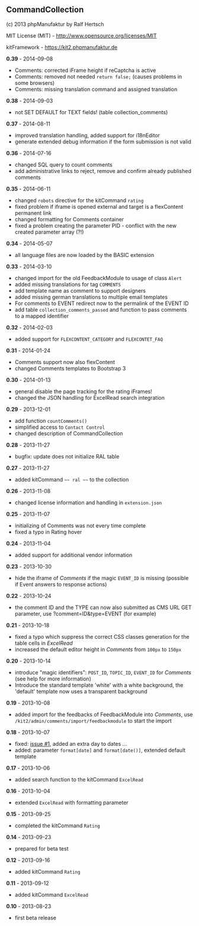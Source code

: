 ## CommandCollection ##

(c) 2013 phpManufaktur by Ralf Hertsch

MIT License (MIT) - <http://www.opensource.org/licenses/MIT>

kitFramework - <https://kit2.phpmanufaktur.de>

**0.39** - 2014-09-08

* Comments: corrected iFrame height if reCaptcha is active
* Comments: removed not needed `return false;` (causes problems in some browsers)
* Comments: missing translation command and assigned translation

**0.38** - 2014-09-03

* not SET DEFAULT for TEXT fields! (table collection_comments)

**0.37** - 2014-08-11

* improved translation handling, added support for i18nEditor
* generate extended debug information if the form submission is not valid 

**0.36** - 2014-07-16

* changed SQL query to count comments
* add administrative links to reject, remove and confirm already published comments

**0.35** - 2014-06-11

* changed `robots` directive for the kitCommand `rating`
* fixed problem if iframe is opened external and target is a flexContent permanent link
* changed formatting for Comments container
* fixed a problem creating the parameter PID - conflict with the new created parameter array (?!)

**0.34** - 2014-05-07

* all language files are now loaded by the BASIC extension

**0.33** - 2014-03-10

* changed import for the old FeedbackModule to usage of class `Alert`
* added missing translations for tag `COMMENTS`
* add template name as comment to support designers
* added missing german translations to multiple email templates
* For comments to EVENT redirect now to the permalink of the EVENT ID
* add table `collection_comments_passed` and function to pass comments to a mapped identifier

**0.32** - 2014-02-03

* added support for `FLEXCONTENT_CATEGORY` and `FLEXCONTET_FAQ`

**0.31** - 2014-01-24

* Comments support now also flexContent
* changed Comments templates to Bootstrap 3

**0.30** - 2014-01-13

* general disable the page tracking for the rating iFrames!
* changed the JSON handling for ExcelRead search integration

**0.29** - 2013-12-01

* add function `countComments()`
* simplified access to `Contact Control`
* changed description of CommandCollection

**0.28** - 2013-11-27

* bugfix: update does not initialize RAL table

**0.27** - 2013-11-27

* added kitCommand `~~ ral ~~` to the collection

**0.26** - 2013-11-08

* changed license information and handling in `extension.json`

**0.25** - 2013-11-07

* initializing of Comments was not every time complete
* fixed a typo in Rating hover

**0.24** - 2013-11-04

* added support for additional vendor information

**0.23** - 2013-10-30

* hide the iframe of *Comments* if the magic `EVENT_ID` is missing (possible if Event answers to response actions)

**0.22** - 2013-10-24

* the comment ID and the TYPE can now also submitted as CMS URL GET parameter, use ?comment=ID&type=EVENT (for example)

**0.21** - 2013-10-18

* fixed a typo which suppress the correct CSS classes generation for the table cells in *ExcelRead*
* increased the default editor height in *Comments* from `100px` to `150px`

**0.20** - 2013-10-14

* introduce "magic identifiers": `POST_ID`, `TOPIC_ID`, `EVENT_ID` for *Comments* (see help for more information) 
* Introduce the standard template 'white' with a white background, the 'default' template now uses a transparent background

**0.19** - 2013-10-08

* added import for the feedbacks of FeedbackModule into *Comments*, use `/kit2/admin/comments/import/feedbackmodule` to start the import

**0.18** - 2013-10-07

* fixed: [issue #1](https://github.com/phpManufaktur/kfCommandCollection/issues/1), added an extra day to dates ...
* added: parameter `format[date]` and `format[date()]`, extended default template

**0.17** - 2013-10-06

* added search function to the kitCommand `ExcelRead`

**0.16** - 2013-10-04

* extended `ExcelRead` with formatting parameter

**0.15** - 2013-09-25

* completed the kitCommand `Rating`

**0.14** - 2013-09-23

* prepared for beta test

**0.12** - 2013-09-16

* added kitCommand `Rating`

**0.11** - 2013-09-12

* added kitCommand `ExcelRead`

**0.10** - 2013-08-23

* first beta release
